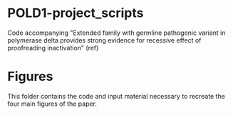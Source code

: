 # POLD1-project_scripts
Code accompanying "Extended family with germline pathogenic variant in polymerase delta provides strong evidence for recessive effect of proofreading inactivation" (ref)

# Figures
This folder contains the code and input material necessary to recreate the four main figures of the paper.

